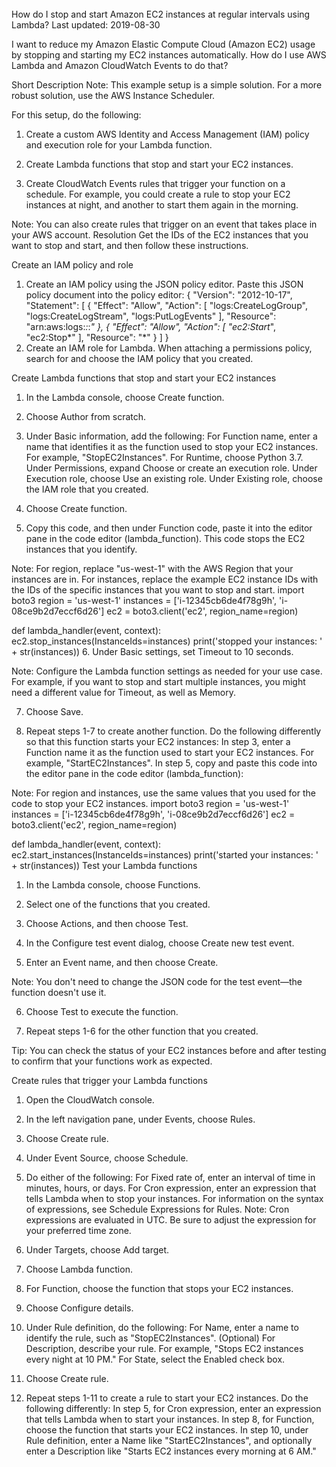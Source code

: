 ######
How do I stop and start Amazon EC2 instances at regular intervals using Lambda?
Last updated: 2019-08-30

I want to reduce my Amazon Elastic Compute Cloud (Amazon EC2) usage by stopping and starting my EC2 instances automatically. How do I use AWS Lambda and Amazon CloudWatch Events to do that?

Short Description
Note: This example setup is a simple solution. For a more robust solution, use the AWS Instance Scheduler.

For this setup, do the following:

1.    Create a custom AWS Identity and Access Management (IAM) policy and execution role for your Lambda function.

2.    Create Lambda functions that stop and start your EC2 instances.

3.    Create CloudWatch Events rules that trigger your function on a schedule. For example, you could create a rule to stop your EC2 instances at night, and another to start them again in the morning.

Note: You can also create rules that trigger on an event that takes place in your AWS account.
Resolution
Get the IDs of the EC2 instances that you want to stop and start, and then follow these instructions.

Create an IAM policy and role

1.    Create an IAM policy using the JSON policy editor. Paste this JSON policy document into the policy editor:
{
  "Version": "2012-10-17",
  "Statement": [
    {
      "Effect": "Allow",
      "Action": [
        "logs:CreateLogGroup",
        "logs:CreateLogStream",
        "logs:PutLogEvents"
      ],
      "Resource": "arn:aws:logs:*:*:*"
    },
    {
      "Effect": "Allow",
      "Action": [
        "ec2:Start*",
        "ec2:Stop*"
      ],
      "Resource": "*"
    }
  ]
}
2.    Create an IAM role for Lambda. When attaching a permissions policy, search for and choose the IAM policy that you created.

Create Lambda functions that stop and start your EC2 instances

1.    In the Lambda console, choose Create function.

2.    Choose Author from scratch.

3.    Under Basic information, add the following:
For Function name, enter a name that identifies it as the function used to stop your EC2 instances. For example, "StopEC2Instances".
For Runtime, choose Python 3.7.
Under Permissions, expand Choose or create an execution role.
Under Execution role, choose Use an existing role.
Under Existing role, choose the IAM role that you created.

4.    Choose Create function.

5.    Copy this code, and then under Function code, paste it into the editor pane in the code editor (lambda_function). This code stops the EC2 instances that you identify.

Note: For region, replace "us-west-1" with the AWS Region that your instances are in. For instances, replace the example EC2 instance IDs with the IDs of the specific instances that you want to stop and start.
import boto3
region = 'us-west-1'
instances = ['i-12345cb6de4f78g9h', 'i-08ce9b2d7eccf6d26']
ec2 = boto3.client('ec2', region_name=region)

def lambda_handler(event, context):
    ec2.stop_instances(InstanceIds=instances)
    print('stopped your instances: ' + str(instances))
6.    Under Basic settings, set Timeout to 10 seconds.

Note: Configure the Lambda function settings as needed for your use case. For example, if you want to stop and start multiple instances, you might need a different value for Timeout, as well as Memory.

7.    Choose Save.

8.    Repeat steps 1-7 to create another function. Do the following differently so that this function starts your EC2 instances:
In step 3, enter a Function name it as the function used to start your EC2 instances. For example, "StartEC2Instances".
In step 5, copy and paste this code into the editor pane in the code editor (lambda_function):

Note: For region and instances, use the same values that you used for the code to stop your EC2 instances.
import boto3
region = 'us-west-1'
instances = ['i-12345cb6de4f78g9h', 'i-08ce9b2d7eccf6d26']
ec2 = boto3.client('ec2', region_name=region)

def lambda_handler(event, context):
    ec2.start_instances(InstanceIds=instances)
    print('started your instances: ' + str(instances))
Test your Lambda functions

1.    In the Lambda console, choose Functions.

2.    Select one of the functions that you created.

3.    Choose Actions, and then choose Test.

4.    In the Configure test event dialog, choose Create new test event.

5.    Enter an Event name, and then choose Create.

Note: You don't need to change the JSON code for the test event—the function doesn't use it.

6.    Choose Test to execute the function.

7.    Repeat steps 1-6 for the other function that you created.

Tip: You can check the status of your EC2 instances before and after testing to confirm that your functions work as expected.

Create rules that trigger your Lambda functions

1.    Open the CloudWatch console.

2.    In the left navigation pane, under Events, choose Rules.

3.    Choose Create rule.

4.    Under Event Source, choose Schedule.

5.    Do either of the following:
For Fixed rate of, enter an interval of time in minutes, hours, or days.
For Cron expression, enter an expression that tells Lambda when to stop your instances. For information on the syntax of expressions, see Schedule Expressions for Rules.
Note: Cron expressions are evaluated in UTC. Be sure to adjust the expression for your preferred time zone.

6.    Under Targets, choose Add target.

7.    Choose Lambda function.

8.    For Function, choose the function that stops your EC2 instances.

9.    Choose Configure details.

10.    Under Rule definition, do the following:
For Name, enter a name to identify the rule, such as "StopEC2Instances".
(Optional) For Description, describe your rule. For example, "Stops EC2 instances every night at 10 PM."
For State, select the Enabled check box.

11.    Choose Create rule.

12.    Repeat steps 1-11 to create a rule to start your EC2 instances. Do the following differently:
In step 5, for Cron expression, enter an expression that tells Lambda when to start your instances.
In step 8, for Function, choose the function that starts your EC2 instances.
In step 10, under Rule definition, enter a Name like "StartEC2Instances", and optionally enter a Description like "Starts EC2 instances every morning at 6 AM."
